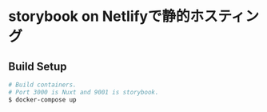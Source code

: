 # storybook on Netlifyで静的ホスティング

## Build Setup

``` bash
# Build containers.
# Port 3000 is Nuxt and 9001 is storybook.
$ docker-compose up
```
